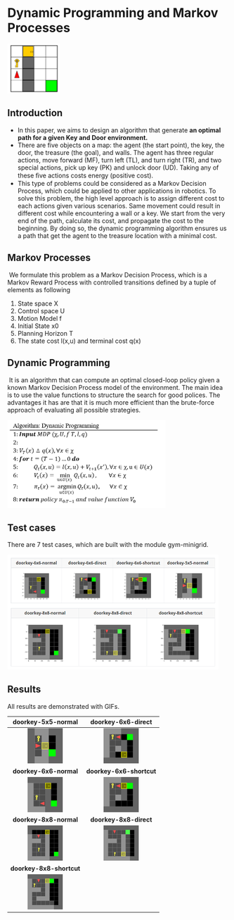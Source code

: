 # Dynamic Programming and Markov Processes

<img src="https://github.com/coldhenry/Dynamic-Programming-and-Markov-Processes/blob/master/pic/env.png" width="120">

## Introduction

- In this paper, we aims to design an algorithm that generate **an optimal path for a given Key and Door environment.** 
- There are five objects on a map: the agent (the start point), the key, the door, the treasure (the goal), and walls. The agent has three regular actions, move forward (MF), turn left (TL), and turn right (TR), and two special actions, pick up key (PK) and unlock door (UD). Taking any of these ﬁve actions costs energy (positive cost).
- This type of problems could be considered as a Markov Decision Process, which could be applied to other applications in robotics. To solve this problem, the high level approach is to assign different cost to each actions given various scenarios. Same movement could result in different cost while encountering a wall or a key. We start from the very end of the path, calculate its cost, and propagate the cost to the beginning. By doing so, the dynamic programming algorithm ensures us a path that get the agent to the treasure location with a minimal cost. 



## Markov Processes

​	We formulate this problem as a Markov Decision Process, which is a Markov Reward Process with controlled transitions defined by a tuple of elements as following

1. State space X
2. Control space U
3. Motion Model f
4. Initial State x0
5. Planning Horizon T
6. The state cost l(x,u) and terminal cost q(x)



## Dynamic Programming

​	It is an algorithm that can compute an optimal closed-loop policy given a known Markov Decision Process model of the environment. The main idea is to use the value functions to structure the search for good polices. The advantages it has are that it is much more efficient than the brute-force approach of evaluating all possible strategies. 

<img src="https://github.com/coldhenry/Dynamic-Programming-and-Markov-Processes/blob/master/pic/DP_alg.png" width="360">

## Test cases
There are 7 test cases, which are built with the module gym-minigrid.

<img src="https://github.com/coldhenry/Dynamic-Programming-and-Markov-Processes/blob/master/pic/testcase.png" width="480">



## Results

All results are demonstrated with GIFs.

|  **doorkey-5x5-normal**  |  **doorkey-6x6-direct**  |
| :----------------------: | :----------------------: |
|     <img src="https://github.com/coldhenry/Dynamic-Programming-and-Markov-Processes/blob/master/gif/doorkey-5x5-normal.gif" width="80">                     | <img src="https://github.com/coldhenry/Dynamic-Programming-and-Markov-Processes/blob/master/gif/doorkey-6x6-direct.gif" width="80">                         |
|  **doorkey-6x6-normal**  | **doorkey-6x6-shortcut** |
| <img src="https://github.com/coldhenry/Dynamic-Programming-and-Markov-Processes/blob/master/gif/doorkey-6x6-normal.gif" width="80">                         | <img src="https://github.com/coldhenry/Dynamic-Programming-and-Markov-Processes/blob/master/gif/doorkey-6x6-shortcut.gif" width="80">                         |
|  **doorkey-8x8-normal**  |  **doorkey-8x8-direct**  |
| <img src="https://github.com/coldhenry/Dynamic-Programming-and-Markov-Processes/blob/master/gif/doorkey-8x8-normal.gif" width="80">                         | <img src="https://github.com/coldhenry/Dynamic-Programming-and-Markov-Processes/blob/master/gif/doorkey-8x8-direct.gif" width="80">                         |
| **doorkey-8x8-shortcut** |                          |
|<img src="https://github.com/coldhenry/Dynamic-Programming-and-Markov-Processes/blob/master/gif/doorkey-8x8-shortcut.gif" width="80">                          |                          |

